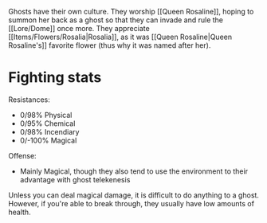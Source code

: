 Ghosts have their own culture. They worship [[Queen Rosaline]], hoping to summon her back as a ghost so that they can invade and rule the [[Lore/Dome]] once more. They appreciate [[Items/Flowers/Rosalia|Rosalia]], as it was [[Queen Rosaline|Queen Rosaline's]] favorite flower (thus why it was named after her).

# Fighting stats

Resistances:
- 0/98% Physical
- 0/95% Chemical
- 0/98% Incendiary
- 0/-100% Magical

Offense:
* Mainly Magical, though they also tend to use the environment to their advantage with ghost telekenesis

Unless you can deal magical damage, it is difficult to do anything to a ghost. However, if you're able to break through, they usually have low amounts of health.